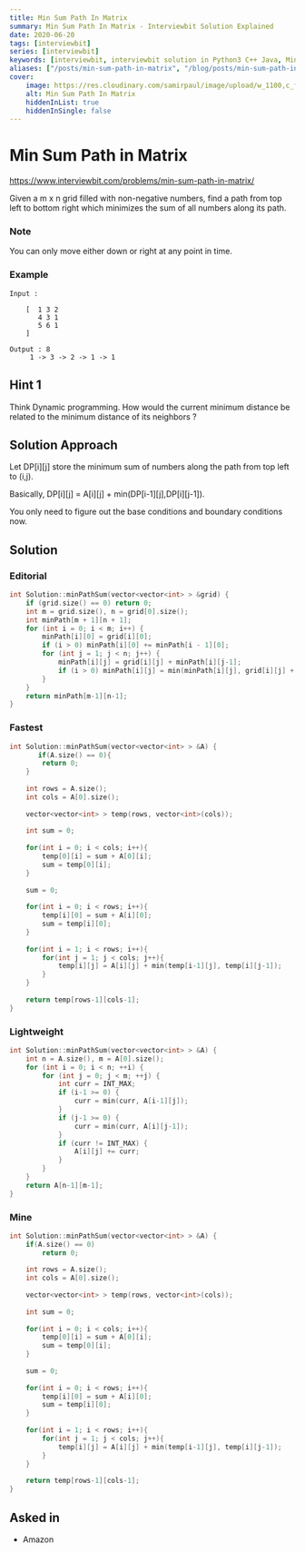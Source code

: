 ```yaml
---
title: Min Sum Path In Matrix
summary: Min Sum Path In Matrix - Interviewbit Solution Explained
date: 2020-06-20
tags: [interviewbit]
series: [interviewbit]
keywords: [interviewbit, interviewbit solution in Python3 C++ Java, Min Sum Path In Matrix solution]
aliases: ["/posts/min-sum-path-in-matrix", "/blog/posts/min-sum-path-in-matrix", "/min-sum-path-in-matrix"]
cover:
    image: https://res.cloudinary.com/samirpaul/image/upload/w_1100,c_fit,co_rgb:FFFFFF,l_text:Arial_70_bold:Min Sum Path In Matrix - Solution Explained/problem-solving.webp
    alt: Min Sum Path In Matrix
    hiddenInList: true
    hiddenInSingle: false
---
```


# Min Sum Path in Matrix

https://www.interviewbit.com/problems/min-sum-path-in-matrix/

Given a m x n grid filled with non-negative numbers, find a path from top left to bottom right which minimizes the sum of all numbers along its path.

### Note
You can only move either down or right at any point in time. 

### Example

```
Input : 

    [  1 3 2
       4 3 1
       5 6 1
    ]

Output : 8
     1 -> 3 -> 2 -> 1 -> 1
```

## Hint 1

Think Dynamic programming. How would the current minimum distance be related to the minimum distance of its neighbors ?

## Solution Approach

Let DP[i][j] store the minimum sum of numbers along the path from top left to (i,j).

Basically, DP[i][j] = A[i][j] + min(DP[i-1][j],DP[i][j-1]).

You only need to figure out the base conditions and boundary conditions now.

## Solution

### Editorial
```cpp
int Solution::minPathSum(vector<vector<int> > &grid) {
    if (grid.size() == 0) return 0;
    int m = grid.size(), n = grid[0].size();
    int minPath[m + 1][n + 1];
    for (int i = 0; i < m; i++) {
        minPath[i][0] = grid[i][0]; 
        if (i > 0) minPath[i][0] += minPath[i - 1][0];
        for (int j = 1; j < n; j++) {
            minPath[i][j] = grid[i][j] + minPath[i][j-1];
            if (i > 0) minPath[i][j] = min(minPath[i][j], grid[i][j] + minPath[i-1][j]);
        }
    }
    return minPath[m-1][n-1];
}

```

### Fastest
```cpp
int Solution::minPathSum(vector<vector<int> > &A) {
       if(A.size() == 0){
        return 0;
    }
    
    int rows = A.size();
    int cols = A[0].size();
    
    vector<vector<int> > temp(rows, vector<int>(cols));
    
    int sum = 0;
    
    for(int i = 0; i < cols; i++){
        temp[0][i] = sum + A[0][i];
        sum = temp[0][i];
    }
    
    sum = 0;
    
    for(int i = 0; i < rows; i++){
        temp[i][0] = sum + A[i][0];
        sum = temp[i][0];
    }
    
    for(int i = 1; i < rows; i++){
        for(int j = 1; j < cols; j++){
            temp[i][j] = A[i][j] + min(temp[i-1][j], temp[i][j-1]);
        }
    }
    
    return temp[rows-1][cols-1];
}

```

### Lightweight
```cpp
int Solution::minPathSum(vector<vector<int> > &A) {
    int n = A.size(), m = A[0].size();
    for (int i = 0; i < n; ++i) {
        for (int j = 0; j < m; ++j) {
            int curr = INT_MAX;
            if (i-1 >= 0) {
                curr = min(curr, A[i-1][j]);
            }
            if (j-1 >= 0) {
                curr = min(curr, A[i][j-1]);
            }
            if (curr != INT_MAX) {
                A[i][j] += curr;
            }
        }
    }
    return A[n-1][m-1];
}
```

### Mine
```cpp
int Solution::minPathSum(vector<vector<int> > &A) {
    if(A.size() == 0)
        return 0;
    
    int rows = A.size();
    int cols = A[0].size();
    
    vector<vector<int> > temp(rows, vector<int>(cols));
    
    int sum = 0;
    
    for(int i = 0; i < cols; i++){
        temp[0][i] = sum + A[0][i];
        sum = temp[0][i];
    }
    
    sum = 0;
    
    for(int i = 0; i < rows; i++){
        temp[i][0] = sum + A[i][0];
        sum = temp[i][0];
    }
    
    for(int i = 1; i < rows; i++){
        for(int j = 1; j < cols; j++){
            temp[i][j] = A[i][j] + min(temp[i-1][j], temp[i][j-1]);
        }
    }
    
    return temp[rows-1][cols-1];
}

```

## Asked in
* Amazon

